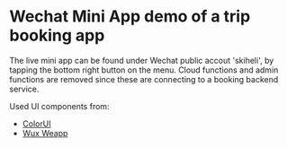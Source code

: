 # Wechat Mini App demo of a trip booking app

The live mini app can be found under Wechat public accout 'skiheli', by tapping the bottom right button on the menu. Cloud functions and admin functions are removed since these are connecting to a booking backend service.

Used UI components from:

* [ColorUI](https://github.com/weilanwl/ColorUI/)
* [Wux Weapp](https://github.com/wux-weapp/wux-weapp/)
